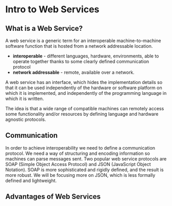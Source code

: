 # Intro to Web Services

## What is a Web Service?
A web service is a generic term for an interoperable machine-to-machine software function that is hosted from a network addressable location.  
 - **interoperable** - different languages, hardware, environments, able to operate together thanks to some clearly defined communication protocol
 - **network addressable** - remote, available over a network.
  
A web service has an interface, which hides the implementation details so that it can be used independently of the hardware or software platform on which it is implemented, and independently of the programming language in which it is written.  
  
The idea is that a wide range of compatible machines can remotely access some functionality and/or resources by defining language and hardware agnostic protocols. 

## Communication
In order to achieve interoperability we need to define a communication protocol. We need a way of structuring and encoding information so machines can parse messages sent. Two popular web service protocols are SOAP (Simple Object Access Protocol) and JSON (JavaScript Object Notation). SOAP is more sophisticated and rigidly defined, and the result is more robust. We will be focusing more on JSON, which is less formally defined and lightweight. 

## Advantages of Web Services



